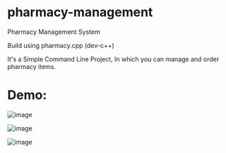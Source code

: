 # pharmacy-management
Pharmacy Management System

Build using pharmacy.cpp (dev-c++)

It's a Simple Command Line Project, 
In which you can manage and order pharmacy items.

# Demo:


![image](https://user-images.githubusercontent.com/24858150/74092094-7b014800-4ae1-11ea-8b1d-4fcbf6d95c6d.png)

![image](https://user-images.githubusercontent.com/24858150/74092102-8b192780-4ae1-11ea-88f9-1643e39440ac.png)

![image](https://user-images.githubusercontent.com/24858150/74092114-a5530580-4ae1-11ea-979a-103c08f7ff7f.png)

